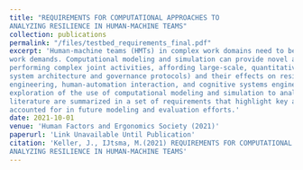 ```yaml
---
title: "REQUIREMENTS FOR COMPUTATIONAL APPROACHES TO
ANALYZING RESILIENCE IN HUMAN-MACHINE TEAMS"
collection: publications
permalink: "/files/testbed_requirements_final.pdf"
excerpt: 'Human-machine teams (HMTs) in complex work domains need to be able to adapt to variable and uncertain
work demands. Computational modeling and simulation can provide novel approaches to the evaluation of HMTs
performing complex joint activities, affording large-scale, quantitative analysis of team characteristics (such as
system architecture and governance protocols) and their effects on resilience. Drawing from literature in resilience
engineering, human-automation interaction, and cognitive systems engineering, this paper provides a theoretical
exploration of the use of computational modeling and simulation to analyze resilience in HMTs. Findings from
literature are summarized in a set of requirements that highlight key aspects of resilience in HMTs that need to be
accounted for in future modeling and evaluation efforts.'
date: 2021-10-01
venue: 'Human Factors and Ergonomics Society (2021)'
paperurl: 'Link Unavailable Until Publication'
citation: 'Keller, J., IJtsma, M.(2021) REQUIREMENTS FOR COMPUTATIONAL APPROACHES TO
ANALYZING RESILIENCE IN HUMAN-MACHINE TEAMS'
---
```



